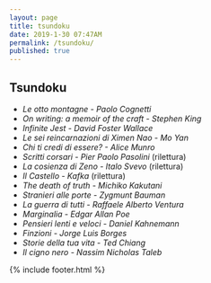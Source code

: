 ```yaml
---
layout: page
title: tsundoku
date: 2019-1-30 07:47AM
permalink: /tsundoku/
published: true
---
```


## Tsundoku

- *Le otto montagne - Paolo Cognetti*
- *On writing: a memoir of the craft - Stephen King*
- *Infinite Jest - David Foster Wallace*
- *Le sei reincarnazioni di Ximen Nao -  Mo Yan*
- *Chi ti credi di essere? - Alice Munro*
- *Scritti corsari -  Pier Paolo Pasolini* (rilettura)
- *La cosienza di Zeno  -  Italo Svevo* (rilettura)
- *Il Castello  - Kafka* (rilettura)
- *The death of truth - Michiko Kakutani*
- *Stranieri alle porte - Zygmunt Bauman*
- *La guerra di tutti - Raffaele Alberto Ventura*
- *Marginalia - Edgar Allan Poe*
- *Pensieri lenti e veloci - Daniel Kahnemann*
- *Finzioni - Jorge Luis Borges*
- *Storie della tua vita - Ted Chiang*
- *Il cigno nero - Nassim Nicholas Taleb*

{% include footer.html %}


